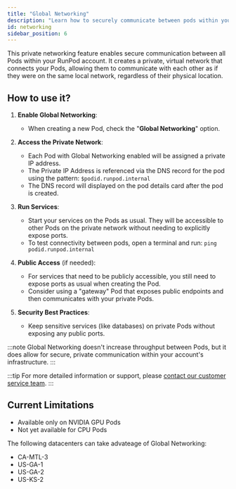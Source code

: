 ```yaml
---
title: "Global Networking"
description: "Learn how to securely communicate between pods within your RunPod account using a private network."
id: networking
sidebar_position: 6
---
```


This private networking feature enables secure communication between all Pods within your RunPod account. It creates a private, virtual network that connects your Pods, allowing them to communicate with each other as if they were on the same local network, regardless of their physical location.

## How to use it?

1. **Enable Global Networking**:

   - When creating a new Pod, check the "**Global Networking**" option.

2. **Access the Private Network**:
   - Each Pod with Global Networking enabled will be assigned a private IP address.
   - The Private IP Address is referenced via the DNS record for the pod using the pattern: `$podid.runpod.internal`
   - The DNS record will displayed on the pod details card after the pod is created.
3. **Run Services**:
    - Start your services on the Pods as usual. They will be accessible to other Pods on the private network without needing to explicitly expose ports.
    - To test connectivity between pods, open a terminal and run: `ping podid.runpod.internal`

4. **Public Access** (if needed):
   - For services that need to be publicly accessible, you still need to expose ports as usual when creating the Pod.
   - Consider using a "gateway" Pod that exposes public endpoints and then communicates with your private Pods.
5. **Security Best Practices**:
   - Keep sensitive services (like databases) on private Pods without exposing any public ports.

:::note
Global Networking doesn't increase throughput between Pods, but it does allow for secure, private communication within your account's infrastructure.
:::

:::tip
For more detailed information or support, please [contact our customer service team](https://contact.runpod.io/hc/en-us/requests/new).
:::

## Current Limitations

- Available only on NVIDIA GPU Pods
- Not yet available for CPU Pods

The following datacenters can take advateage of Global Networking:

- CA-MTL-3
- US-GA-1
- US-GA-2
- US-KS-2